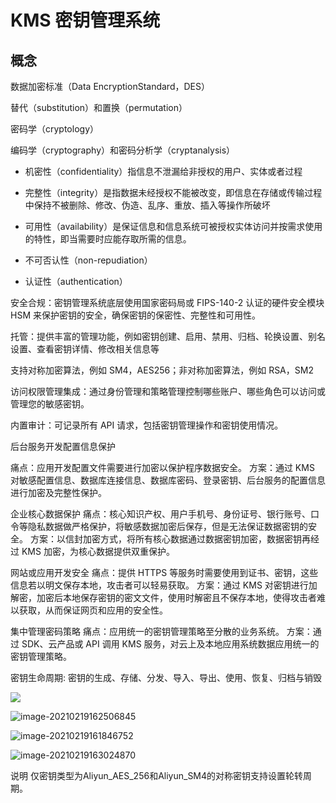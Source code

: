 # KMS 密钥管理系统

## 概念

数据加密标准（Data EncryptionStandard，DES）

替代（substitution）和置换（permutation）

密码学（cryptology）

编码学（cryptography）和密码分析学（cryptanalysis）

- 机密性（confidentiality）指信息不泄漏给非授权的用户、实体或者过程

- 完整性（integrity）是指数据未经授权不能被改变，即信息在存储或传输过程中保持不被删除、修改、伪造、乱序、重放、插入等操作所破坏

- 可用性（availability）是保证信息和信息系统可被授权实体访问并按需求使用的特性，即当需要时应能存取所需的信息。

- 不可否认性（non-repudiation）

- 认证性（authentication）



安全合规：密钥管理系统底层使用国家密码局或 FIPS-140-2 认证的硬件安全模块 HSM 来保护密钥的安全，确保密钥的保密性、完整性和可用性。

托管：提供丰富的管理功能，例如密钥创建、启用、禁用、归档、轮换设置、别名设置、查看密钥详情、修改相关信息等

支持对称加密算法，例如 SM4，AES256；非对称加密算法，例如 RSA，SM2

访问权限管理集成：通过身份管理和策略管理控制哪些账户、哪些角色可以访问或管理您的敏感密钥。

内置审计：可记录所有 API 请求，包括密钥管理操作和密钥使用情况。



后台服务开发配置信息保护

痛点：应用开发配置文件需要进行加密以保护程序数据安全。
方案：通过 KMS 对敏感配置信息、数据库连接信息、数据库密码、登录密钥、后台服务的配置信息进行加密及完整性保护。



企业核心数据保护
痛点：核心知识产权、用户手机号、身份证号、银行账号、口令等隐私数据做严格保护，将敏感数据加密后保存，但是无法保证数据密钥的安全。
方案：以信封加密方式，将所有核心数据通过数据密钥加密，数据密钥再经过 KMS 加密，为核心数据提供双重保护。



网站或应用开发安全
痛点：提供 HTTPS 等服务时需要使用到证书、密钥，这些信息若以明文保存本地，攻击者可以轻易获取。
方案：通过 KMS 对密钥进行加解密，加密后本地保存密钥的密文文件，使用时解密且不保存本地，使得攻击者难以获取，从而保证网页和应用的安全性。



集中管理密码策略
痛点：应用统一的密钥管理策略至分散的业务系统。
方案：通过 SDK、云产品或 API 调用 KMS 服务，对云上及本地应用系统数据应用统一的密钥管理策略。



密钥生命周期: 密钥的生成、存储、分发、导入、导出、使用、恢复、归档与销毁



![](https://img.codekissyoung.com/2021/02/18/3ff14fedc2f476f29d41f9468ce29c46.jpg)



![image-20210219162506845](https://img.codekissyoung.com/2021/02/19/f4041de3d7f0d3b9d3fa83819cd2fcba.png)

![image-20210219161846752](https://img.codekissyoung.com/2021/02/19/9704a8daabc225c33b0c9e835e7c4663.png)

![image-20210219163024870](https://img.codekissyoung.com/2021/02/19/f00174e76d6c48aa1066649c794a2ec6.png)

说明 仅密钥类型为Aliyun_AES_256和Aliyun_SM4的对称密钥支持设置轮转周期。